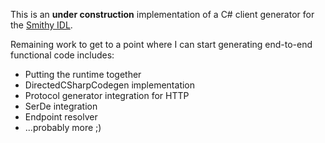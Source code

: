 This is an **under construction** implementation of a C# client generator for the [Smithy IDL](https://smithy.io/2.0/index.html).

Remaining work to get to a point where I can start generating end-to-end functional code includes:
- Putting the runtime together
- DirectedCSharpCodegen implementation
- Protocol generator integration for HTTP
- SerDe integration
- Endpoint resolver
- ...probably more ;)

